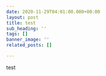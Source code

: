 ```yaml
---
date: 2020-11-29T04:01:00.000+00:00
layout: post
title: test
sub_heading: ''
tags: []
banner_image: ''
related_posts: []

---
```

test